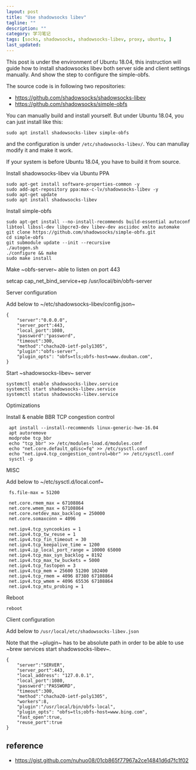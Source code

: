 ```yaml
---
layout: post
title: "Use shadowsocks libev"
tagline: ""
description: ""
category: 学习笔记
tags: [socks, shadowsocks, shadowsocks-libev, proxy, ubuntu, ]
last_updated:
---
```


This post is under the environment of Ubuntu 18.04, this instruction will guide how to install shadowsocks libev both server side and client settings manually. And show the step to configure the simple-obfs.

The source code is in following two repositories:

- <https://github.com/shadowsocks/shadowsocks-libev>
- <https://github.com/shadowsocks/simple-obfs>


You can manually build and install yourself. But under Ubuntu 18.04, you can just install like this:

	sudo apt install shadowsocks-libev simple-obfs

and the configuration is under `/etc/shadowsocks-libev/`. You can manullay modify it and make it work.

If your system is before Ubuntu 18.04, you have to build it from source.

Install shadowsocks-libev via Ubuntu PPA

    sudo apt-get install software-properties-common -y
    sudo add-apt-repository ppa:max-c-lv/shadowsocks-libev -y
    sudo apt-get update
    sudo apt install shadowsocks-libev

Install simple-obfs

    sudo apt-get install --no-install-recommends build-essential autoconf libtool libssl-dev libpcre3-dev libev-dev asciidoc xmlto automake
    git clone https://github.com/shadowsocks/simple-obfs.git
    cd simple-obfs
    git submodule update --init --recursive
    ./autogen.sh
    ./configure && make
    sudo make install

Make ~obfs-server~ able to listen on port 443

  setcap cap_net_bind_service+ep /usr/local/bin/obfs-server

Server configuration

  Add below to ~/etc/shadowsocks-libev/config.json~

    {
        "server":"0.0.0.0",
        "server_port":443,
        "local_port":1080,
        "password":"password",
        "timeout":300,
        "method":"chacha20-ietf-poly1305",
        "plugin":"obfs-server",
        "plugin_opts": "obfs=tls;obfs-host=www.douban.com",
    }


Start ~shadowsocks-libev~ server

    systemctl enable shadowsocks-libev.service
    systemctl start shadowsocks-libev.service
    systemctl status shadowsocks-libev.service


Optimizations

Install & enable BBR TCP congestion control

     apt install --install-recommends linux-generic-hwe-16.04
     apt autoremove
     modprobe tcp_bbr
     echo "tcp_bbr" >> /etc/modules-load.d/modules.conf
     echo "net.core.default_qdisc=fq" >> /etc/sysctl.conf
     echo "net.ipv4.tcp_congestion_control=bbr" >> /etc/sysctl.conf
     sysctl -p


MISC

Add below to ~/etc/sysctl.d/local.conf~

     fs.file-max = 51200

     net.core.rmem_max = 67108864
     net.core.wmem_max = 67108864
     net.core.netdev_max_backlog = 250000
     net.core.somaxconn = 4096

     net.ipv4.tcp_syncookies = 1
     net.ipv4.tcp_tw_reuse = 1
     net.ipv4.tcp_fin_timeout = 30
     net.ipv4.tcp_keepalive_time = 1200
     net.ipv4.ip_local_port_range = 10000 65000
     net.ipv4.tcp_max_syn_backlog = 8192
     net.ipv4.tcp_max_tw_buckets = 5000
     net.ipv4.tcp_fastopen = 3
     net.ipv4.tcp_mem = 25600 51200 102400
     net.ipv4.tcp_rmem = 4096 87380 67108864
     net.ipv4.tcp_wmem = 4096 65536 67108864
     net.ipv4.tcp_mtu_probing = 1


Reboot

    reboot

Client configuration

Add below to `/usr/local/etc/shadowsocks-libev.json`

Note that the ~plugin~ has to be absolute path in order to be able to use
  ~brew services start shadowsocks-libev~.

    {
        "server":"SERVER",
        "server_port":443,
        "local_address": "127.0.0.1",
        "local_port":1080,
        "password":"PASSWORD",
        "timeout":300,
        "method":"chacha20-ietf-poly1305",
        "workers":8,
        "plugin":"/usr/local/bin/obfs-local",
        "plugin_opts": "obfs=tls;obfs-host=www.bing.com",
        "fast_open":true,
        "reuse_port":true
    }


## reference

- <https://gist.github.com/nuhuo08/01cb865f77967a2ce14841d6d7fc1f02>

